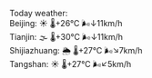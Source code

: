 Today weather:  
Beijing: ☀️   🌡️+26°C 🌬️↓11km/h  
Tianjin: 🌫  🌡️+30°C 🌬️↓11km/h  
Shijiazhuang: 🌦   🌡️+27°C 🌬️↘7km/h  
Tangshan: ☀️   🌡️+27°C 🌬️↙5km/h  
